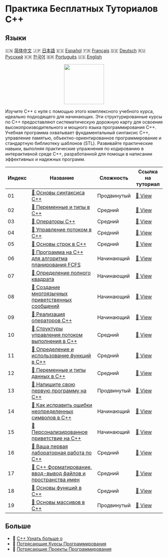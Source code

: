 # Практика Бесплатных Туториалов C++

## Языки

🇨🇳 [简体中文](README_zh.md) 🇯🇵 [日本語](README_ja.md) 🇪🇸 [Español](README_es.md) 🇫🇷 [Français](README_fr.md) 🇩🇪 [Deutsch](README_de.md) 🇷🇺 [Русский](README_ru.md) 🇰🇷 [한국어](README_ko.md) 🇧🇷 [Português](README_pt.md) 🇺🇸 [English](README.md) 

<div align="center">
<img width="128px" src="https://file.labex.io/path/kjx58efaCNu0.png">
</div>

Изучите C++ с нуля с помощью этого комплексного учебного курса, идеально подходящего для начинающих. Эти структурированные курсы по C++ предоставляют систематическую дорожную карту для освоения высокопроизводительного и мощного языка программирования C++. Учебная программа охватывает фундаментальный синтаксис C++, управление памятью, объектно-ориентированное программирование и стандартную библиотеку шаблонов (STL). Развивайте практические навыки, выполняя практические упражнения по кодированию в интерактивной среде C++, разработанной для помощи в написании эффективных и надежных программ.

|   Индекс | Название                                                                                                                                    | Сложность   | Ссылка на туториал                                                                         |
|----------|---------------------------------------------------------------------------------------------------------------------------------------------|-------------|--------------------------------------------------------------------------------------------|
|       01 | [📖 Основы синтаксиса C++](https://labex.io/ru/tutorials/cpp-basic-syntax-of-c-178534)                                                      | Продвинутый | [🔗 View](https://labex.io/ru/tutorials/cpp-basic-syntax-of-c-178534)                      |
|       02 | [📖 Переменные и типы в C++](https://labex.io/ru/tutorials/cpp-c-variables-and-types-178540)                                                | Средний     | [🔗 View](https://labex.io/ru/tutorials/cpp-c-variables-and-types-178540)                  |
|       03 | [📖 Операторы C++](https://labex.io/ru/tutorials/cpp-c-operators-178538)                                                                    | Средний     | [🔗 View](https://labex.io/ru/tutorials/cpp-c-operators-178538)                            |
|       04 | [📖 Управление потоком в C++](https://labex.io/ru/tutorials/cpp-c-flow-control-178536)                                                      | Средний     | [🔗 View](https://labex.io/ru/tutorials/cpp-c-flow-control-178536)                         |
|       05 | [📖 Основы строк в C++](https://labex.io/ru/tutorials/cpp-c-string-fundamentals-178539)                                                     | Средний     | [🔗 View](https://labex.io/ru/tutorials/cpp-c-string-fundamentals-178539)                  |
|       06 | [📖 Программа на C++ для алгоритма планирования FCFS](https://labex.io/ru/tutorials/cpp-c-program-for-fcfs-scheduling-algorithm-96161)      | Начинающий  | [🔗 View](https://labex.io/ru/tutorials/cpp-c-program-for-fcfs-scheduling-algorithm-96161) |
|       07 | [📖 Определение полного квадрата](https://labex.io/ru/tutorials/cpp-determine-perfect-square-96130)                                         | Начинающий  | [🔗 View](https://labex.io/ru/tutorials/cpp-determine-perfect-square-96130)                |
|       08 | [📖 Создание многоязычных приветственных сообщений](https://labex.io/ru/tutorials/cpp-craft-multilingual-greeting-messages-446094)          | Начинающий  | [🔗 View](https://labex.io/ru/tutorials/cpp-craft-multilingual-greeting-messages-446094)   |
|       09 | [📖 Реализация операторов C++](https://labex.io/ru/tutorials/cpp-implement-c-operators-446084)                                              | Начинающий  | [🔗 View](https://labex.io/ru/tutorials/cpp-implement-c-operators-446084)                  |
|       10 | [📖 Структуры управления потоком выполнения в C++](https://labex.io/ru/tutorials/cpp-control-flow-structures-in-c-446083)                   | Средний     | [🔗 View](https://labex.io/ru/tutorials/cpp-control-flow-structures-in-c-446083)           |
|       11 | [📖 Определение и использование функций в C++](https://labex.io/ru/tutorials/cpp-define-and-use-functions-in-c-446080)                      | Средний     | [🔗 View](https://labex.io/ru/tutorials/cpp-define-and-use-functions-in-c-446080)          |
|       12 | [📖 Переменные и типы данных в C++](https://labex.io/ru/tutorials/cpp-variables-and-data-types-in-c-446078)                                 | Средний     | [🔗 View](https://labex.io/ru/tutorials/cpp-variables-and-data-types-in-c-446078)          |
|       13 | [📖 Напишите свою первую программу на C++](https://labex.io/ru/tutorials/cpp-write-your-first-c-program-446069)                             | Продвинутый | [🔗 View](https://labex.io/ru/tutorials/cpp-write-your-first-c-program-446069)             |
|       14 | [📖 Как исправить ошибки неопределенных символов в C++](https://labex.io/ru/tutorials/cpp-how-to-resolve-undefined-symbol-errors-419008)    | Начинающий  | [🔗 View](https://labex.io/ru/tutorials/cpp-how-to-resolve-undefined-symbol-errors-419008) |
|       15 | [📖 Персонализированное приветствие на C++](https://labex.io/ru/tutorials/cpp-personalized-c-greeting-391809)                               | Начинающий  | [🔗 View](https://labex.io/ru/tutorials/cpp-personalized-c-greeting-391809)                |
|       16 | [📖 Ваша первая лабораторная работа по C++](https://labex.io/ru/tutorials/cpp-your-first-c-lab-391803)                                      | Средний     | [🔗 View](https://labex.io/ru/tutorials/cpp-your-first-c-lab-391803)                       |
|       17 | [📖 C++ Форматирование, ввод-вывод файлов и пространства имен](https://labex.io/ru/tutorials/cpp-c-formatting-file-io-and-namespace-178541) | Средний     | [🔗 View](https://labex.io/ru/tutorials/cpp-c-formatting-file-io-and-namespace-178541)     |
|       18 | [📖 Основы функций в C++](https://labex.io/ru/tutorials/cpp-c-function-essentials-178537)                                                   | Средний     | [🔗 View](https://labex.io/ru/tutorials/cpp-c-function-essentials-178537)                  |
|       19 | [📖 Основы массивов в C++](https://labex.io/ru/tutorials/cpp-c-arrays-fundamentals-178535)                                                  | Продвинутый | [🔗 View](https://labex.io/ru/tutorials/cpp-c-arrays-fundamentals-178535)                  |

## Больше

- 🔗 [C++ Узнать больше о](https://labex.io/ru/skilltrees/cpp)
- 🔗 [Потрясающие Курсы Программирования](https://github.com/labex-labs/awesome-programming-courses)
- 🔗 [Потрясающие Проекты Программирования](https://github.com/labex-labs/awesome-programming-projects)

